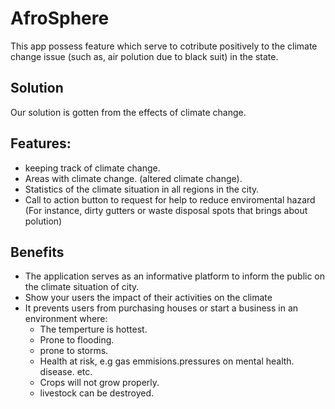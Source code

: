# AfroSphere

This app possess feature which  serve to cotribute positively to the climate change issue (such as, air polution due to black suit) in the state.

## Solution
Our solution is gotten from the effects of climate change.

## Features: 
- keeping track of climate change. 
- Areas with climate change. (altered climate change).
- Statistics of the climate situation in all regions in the city. 
- Call to action button to request for help to reduce enviromental hazard (For instance, dirty gutters or waste disposal spots that brings about polution)

## Benefits
- The application serves as an informative platform to inform the public on the climate situation of city.
- Show your users the impact of their activities on the climate
- It prevents users from purchasing houses or start a business in an environment where:
  - The temperture is hottest.
  - Prone to flooding.
  - prone to storms.
  - Health at risk, e.g gas emmisions.pressures on mental health. disease. etc.
  - Crops will not grow properly.
  - livestock can be destroyed.

